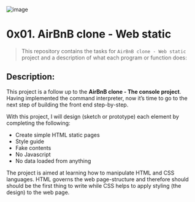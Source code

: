 ![image](https://user-images.githubusercontent.com/95341497/200180792-8c62ca0e-d276-4338-8331-34f8715f4941.png)



# 0x01. AirBnB clone - Web static

> This repository contains the tasks for `AirBnB clone - Web static` project and a description of what each program or function does:

## Description:

This project is a follow up to the **AirBnB clone - The console project**. Having implemented the command interpreter, now it’s time to go to the next step of building the front end step-by-step. 

With this project, I will design (sketch or prototype) each element by completing the following:
* Create simple HTML static pages
* Style guide
* Fake contents
* No Javascript
* No data loaded from anything

The project is aimed at learning how to manipulate HTML and CSS languages. HTML governs the web page-structure and therefore should should be the first thing to write while CSS helps to apply styling (the design) to the web page. 







